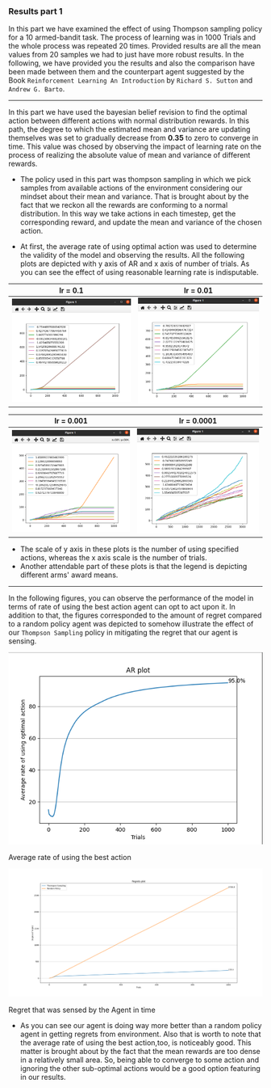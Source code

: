 ### Results part 1

In this part we have examined the effect of using Thompson sampling policy for a 10 armed-bandit task. The process of learning was in 1000 Trials and the whole process was repeated 20 times. Provided results are all the mean values from 20 samples we had to just have more robust results. In the following, we have provided you the results and also the comparison have been made between them and the counterpart agent suggested by the Book `Reinforcement Learning An Introduction` by `Richard S. Sutton` and `Andrew G. Barto`.

---

In this part we have used the bayesian belief revision to find the optimal action between different actions with normal distribution rewards. In this path, the degree to which the estimated mean and variance are updating themselves was set to gradually decrease from __0.35__ to zero to converge in time. This value was chosed by observing the impact of learning rate on the process of realizing the absolute value of mean and variance of different rewards.

* The policy used in this part was thompson sampling in which we pick samples from available actions of the environment considering our mindset about their mean and variance. That is brought about by the fact that we reckon all the rewards are conforming to a normal distribution. In this way we take actions in each timestep, get the corresponding reward, and update the mean and variance of the chosen action. 

* At first, the average rate of using optimal action was used to determine the validity of the model and observing the results. All the following plots are depicted with y axis of AR and x axis of number of trials. As you can see the effect of using reasonable learning rate is indisputable.

lr = 0.1             |  lr = 0.01
:-------------------------:|:-------------------------:
![](lr=0.1.png)  |  ![](lr=0.01.png)

lr = 0.001             |  lr = 0.0001
:-------------------------:|:-------------------------:
![](lr=0.001.png) | ![](lr=0.0001.png)

* The scale of y axis in these plots is the number of using specified actions, whereas the x axis scale is the number of trials.
* Another attendable part of these plots is that the legend is depicting different arms' award means. 

---

In the following figures, you can observe the performance of the model in terms of rate of using the best action agent can opt to act upon it. In addition to that, the figures corresponded to the amount of regret compared to a random policy agent was depicted to somehow illustrate the effect of our `Thompson Sampling` policy in mitigating the regret that our agent is sensing.


![](AR.png)


 Average rate of using the best action 



![](Regret.png)

Regret that was sensed by the Agent in time 

* As you can see our agent is doing way more better than a random policy agent in getting regrets from environment. Also that is worth to note that the average rate of using the best action,too, is noticeably good. This matter is brought about by the fact that the mean rewards are too dense in a relatively small area. So, being able to converge to some action and ignoring the other sub-optimal actions would be a good option featuring in our results. 

